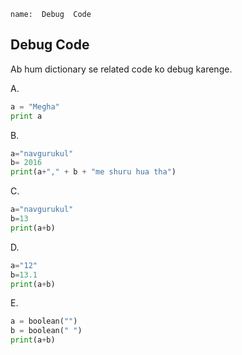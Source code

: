 ```ngMeta
name:  Debug  Code
```
## Debug  Code
Ab hum dictionary se related code ko debug karenge.




A.

```python
a = "Megha"
print a
 ```

B. 

```python
a="navgurukul"
b= 2016
print(a+"," + b + "me shuru hua tha")
 ```
C. 

```python
a="navgurukul"
b=13
print(a+b)
 ```

D.

```python
a="12"
b=13.1
print(a+b)
 ```

E.

```python
a = boolean("")
b = boolean(" ")
print(a+b)
 ```